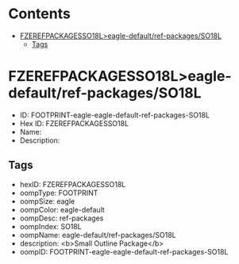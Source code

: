 



Contents
========

* [FZEREFPACKAGESSO18L>eagle-default/ref-packages/SO18L](#fzerefpackagesso18leagle-defaultref-packagesso18l)
	* [Tags](#tags)

# FZEREFPACKAGESSO18L>eagle-default/ref-packages/SO18L

- ID: FOOTPRINT-eagle-eagle-default-ref-packages-SO18L
- Hex ID: FZEREFPACKAGESSO18L
- Name: 
- Description: 

## Tags

- hexID: FZEREFPACKAGESSO18L
- oompType: FOOTPRINT
- oompSize: eagle
- oompColor: eagle-default
- oompDesc: ref-packages
- oompIndex: SO18L
- oompName: eagle-default/ref-packages/SO18L
- description: &lt;b&gt;Small Outline Package&lt;/b&gt;
- oompID: FOOTPRINT-eagle-eagle-default-ref-packages-SO18L

